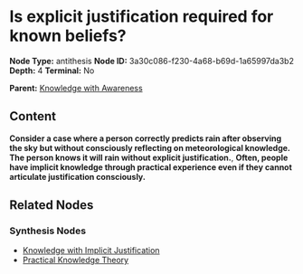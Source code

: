 # Is explicit justification required for known beliefs?

**Node Type:** antithesis
**Node ID:** 3a30c086-f230-4a68-b69d-1a65997da3b2
**Depth:** 4
**Terminal:** No

**Parent:** [Knowledge with Awareness](knowledge-with-awareness-synthesis-0603260e-bbf7-4aa6-81ed-22dd25e52b8f.md)

## Content

**Consider a case where a person correctly predicts rain after observing the sky but without consciously reflecting on meteorological knowledge. The person knows it will rain without explicit justification.**, **Often, people have implicit knowledge through practical experience even if they cannot articulate justification consciously.**

## Related Nodes

### Synthesis Nodes

- [Knowledge with Implicit Justification](knowledge-with-implicit-justification-synthesis-c5309a66-98dc-4478-8f03-c532ef5878c6.md)
- [Practical Knowledge Theory](practical-knowledge-theory-synthesis-66f0fb88-361c-47c0-a973-9503c1320460.md)

